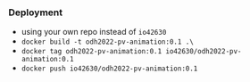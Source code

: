 
### Deployment
* using your own repo instead of `io42630`
* `docker build -t odh2022-pv-animation:0.1 .\ `
* `docker tag odh2022-pv-animation:0.1 io42630/odh2022-pv-animation:0.1`
* `docker push io42630/odh2022-pv-animation:0.1`




